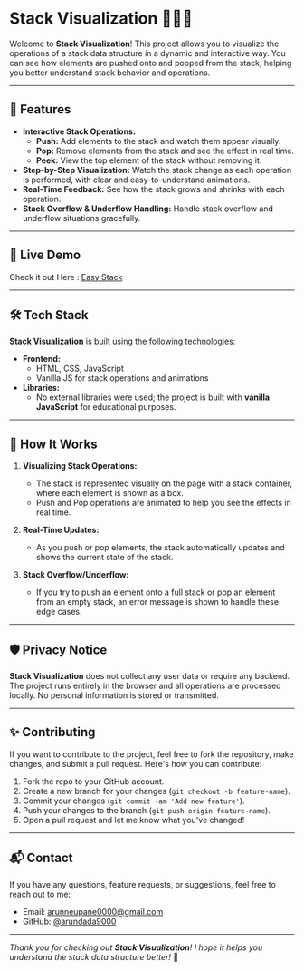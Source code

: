 # Stack Visualization 🔢🧑‍💻

Welcome to **Stack Visualization**! This project allows you to visualize the operations of a stack data structure in a dynamic and interactive way. You can see how elements are pushed onto and popped from the stack, helping you better understand stack behavior and operations.

---

## 🚀 Features

- **Interactive Stack Operations:**
  - **Push:** Add elements to the stack and watch them appear visually.
  - **Pop:** Remove elements from the stack and see the effect in real time.
  - **Peek:** View the top element of the stack without removing it.
- **Step-by-Step Visualization:** Watch the stack change as each operation is performed, with clear and easy-to-understand animations.
- **Real-Time Feedback:** See how the stack grows and shrinks with each operation.
- **Stack Overflow & Underflow Handling:** Handle stack overflow and underflow situations gracefully.

---

## 🌟 Live Demo

Check it out Here : [Easy Stack](https://easystack.netlify.app)

---

## 🛠️ Tech Stack

**Stack Visualization** is built using the following technologies:

- **Frontend:**
  - HTML, CSS, JavaScript
  - Vanilla JS for stack operations and animations
- **Libraries:**
  - No external libraries were used; the project is built with **vanilla JavaScript** for educational purposes.

---

## 🌟 How It Works

1. **Visualizing Stack Operations:**
   - The stack is represented visually on the page with a stack container, where each element is shown as a box.
   - Push and Pop operations are animated to help you see the effects in real time.
2. **Real-Time Updates:**

   - As you push or pop elements, the stack automatically updates and shows the current state of the stack.

3. **Stack Overflow/Underflow:**
   - If you try to push an element onto a full stack or pop an element from an empty stack, an error message is shown to handle these edge cases.

---

## 🛡️ Privacy Notice

**Stack Visualization** does not collect any user data or require any backend. The project runs entirely in the browser and all operations are processed locally. No personal information is stored or transmitted.

---

## ✨ Contributing

If you want to contribute to the project, feel free to fork the repository, make changes, and submit a pull request. Here's how you can contribute:

1. Fork the repo to your GitHub account.
2. Create a new branch for your changes (`git checkout -b feature-name`).
3. Commit your changes (`git commit -am 'Add new feature'`).
4. Push your changes to the branch (`git push origin feature-name`).
5. Open a pull request and let me know what you've changed!

---

## 📬 Contact

If you have any questions, feature requests, or suggestions, feel free to reach out to me:

- Email: [arunneupane0000@gmail.com](mailto:arunneupane0000@gmail.com)
- GitHub: [@arundada9000](https://github.com/arundada9000)

---

_Thank you for checking out **Stack Visualization**! I hope it helps you understand the stack data structure better!_ 🌟
